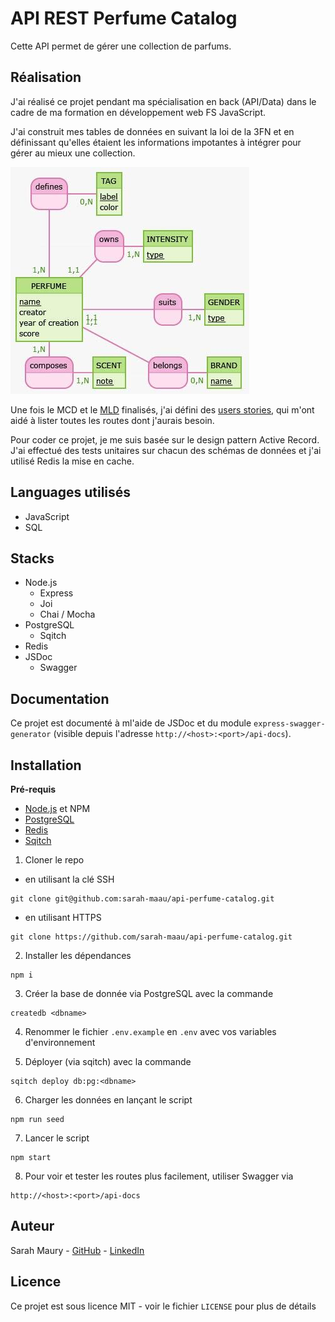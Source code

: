 # API REST Perfume Catalog

Cette API permet de gérer une collection de parfums. 


## Réalisation
J'ai réalisé ce projet pendant ma spécialisation en back (API/Data) dans le cadre de ma formation en développement web FS JavaScript.

J'ai construit mes tables de données en suivant la loi de la 3FN et en définissant qu'elles étaient les informations impotantes à intégrer pour gérer au mieux une collection.

![MCD](app/../conception/mcd.jpg)

Une fois le MCD et le [MLD](app/../conception/mld.jpg) finalisés, j'ai défini des [users stories](app/../conception/user_stories.md), qui m'ont aidé à lister toutes les routes dont j'aurais besoin.

Pour coder ce projet, je me suis basée sur le design pattern Active Record.
J'ai effectué des tests unitaires sur chacun des schémas de données et j'ai utilisé Redis la mise en cache.

## Languages utilisés
- JavaScript 
- SQL

## Stacks
- Node.js
  - Express
  - Joi
  - Chai / Mocha
- PostgreSQL
  - Sqitch
- Redis
- JSDoc
  - Swagger

## Documentation 
Ce projet est documenté à ml'aide de JSDoc et du module `express-swagger-generator` (visible depuis l'adresse `http://<host>:<port>/api-docs`).

## Installation
**Pré-requis**
- [Node.js](https://nodejs.org/en/download/) et NPM
- [PostgreSQL](https://www.postgresql.org/download/)
- [Redis](https://redis.io/download)
- [Sqitch](https://sqitch.org/)

1. Cloner le repo 
- en utilisant la clé SSH
```
git clone git@github.com:sarah-maau/api-perfume-catalog.git
```
- en utilisant HTTPS
```
git clone https://github.com/sarah-maau/api-perfume-catalog.git
```

2. Installer les dépendances
```
npm i
```

3. Créer la base de donnée via PostgreSQL avec la commande
```
createdb <dbname>
```

4. Renommer le fichier `.env.example` en `.env` avec vos variables d'environnement

5. Déployer (via sqitch) avec la commande
```
sqitch deploy db:pg:<dbname>
```

6. Charger les données en lançant le script 
```
npm run seed
```

7. Lancer le script

```
npm start
```

8. Pour voir et tester les routes plus facilement, utiliser Swagger via
```
http://<host>:<port>/api-docs
```

## Auteur
Sarah Maury - [GitHub](https://github.com/sarah-maau) - [LinkedIn](https://www.linkedin.com/in/sarahmaurydev/)

## Licence
Ce projet est sous licence MIT - voir le fichier `LICENSE` pour plus de détails

